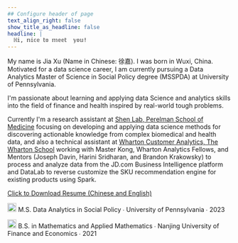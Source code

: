 ```yaml
---
## Configure header of page
text_align_right: false
show_title_as_headline: false
headline: |
  ℍ𝕚, 𝕟𝕚𝕔𝕖 𝕥𝕠 𝕞𝕖𝕖𝕥  𝕪𝕠𝕦!
---
```


<!-- this is a subheadline -->

My name is Jia Xu (Name in Chinese: 徐嘉). I was born in Wuxi, China. Motivated for a data science career, I am currently pursuing a Data Analytics Master of Science in Social Policy degree (MSSPDA) at University of Pennsylvania. 

I'm passionate about learning and applying data Science and analytics skills into the field of finance and health inspired by real-world tough problems. 

Currently I'm a research assistant at [Shen Lab, Perelman School of Medicine](https://www.med.upenn.edu/shenlab/) focusing on developing and applying data science methods for discovering actionable knowledge from complex biomedical and health data, and also a technical assistant at [Wharton Customer Analytics, The Wharton School](https://wca.wharton.upenn.edu/students/technical-assistant-program/) working with Master Kong, Wharton Analytics Fellows, and Mentors (Joseph Davin, Harini Sridharan, and Brandon Krakowsky) to process and analyze data from the JD.com Business Intelligence platform and DataLab to reverse customize the SKU recommendation engine for existing products using Spark.


<a href="/content/about/header/resume.pdf" download="resume.pdf">Click to Download Resume (Chinese and English)</a>

<img src="/img/mortarboard.png" alt="mortarboard" width="20"/> M.S. Data Analytics in Social Policy ∙ University of Pennsylvania ∙ 2023

<img src="/img/mortarboard.png" alt="mortarboard" width="20"/> B.S. in Mathematics and Applied Mathematics ∙ Nanjing University of Finance and Economics ∙ 2021

